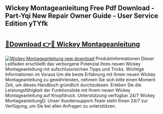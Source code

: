## Wickey Montageanleitung Free Pdf Download - Part-Yqi New Repair Owner Guide - User Service Edition yTYfk

# <h2><a href="http://df6cuso.blite.top/?on=Wickey+Montageanleitung">🔗Download 👉🔴 Wickey Montageanleitung</a></h2>

[![Wickey Montageanleitung new download](https://i.imgur.com/lujVjoI.png)](http://df6cuso.blite.top/?on=Wickey+Montageanleitung)
Produktinformationen Dieser Leitfaden erschließt das verborgene Potenzial Ihres neuen Wickey Montageanleitung mit aufschlussreichen Tipps und Tricks. Wichtige Informationen im Voraus Um die beste Erfahrung mit Ihrem neuen Wickey Montageanleitung zu gewährleisten, nehmen Sie sich bitte einen Moment Zeit, um dieses Handbuch gründlich durchzulesen. Erleben Sie die Leistungsfähigkeit der Funktionsliste mit Ihrem neuen Wickey Montageanleitung auf Knopfdruck. Unterstützung verfügbar 24/7 Wickey MontageanleitungD. Unser Kundensupport-Team steht Ihnen 24/7 zur Verfügung, um Sie bei allen Anfragen zu unterstützen.
